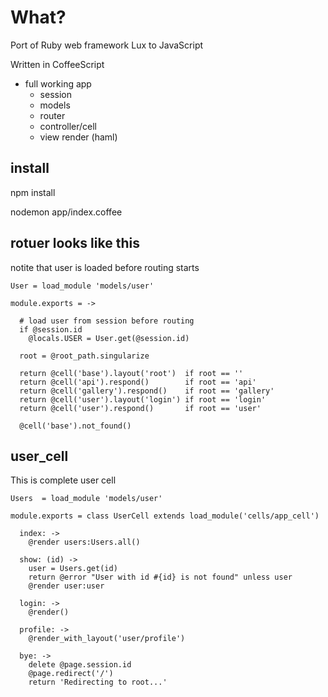 # What?

Port of Ruby web framework Lux to JavaScript

Written in CoffeeScript

* full working app
  * session
  * models
  * router
  * controller/cell
  * view render (haml)


## install

npm install

nodemon app/index.coffee



## rotuer looks like this

notite that user is loaded before routing starts

```
User = load_module 'models/user'

module.exports = ->

  # load user from session before routing
  if @session.id
    @locals.USER = User.get(@session.id)
  
  root = @root_path.singularize

  return @cell('base').layout('root')  if root == ''
  return @cell('api').respond()        if root == 'api'
  return @cell('gallery').respond()    if root == 'gallery'
  return @cell('user').layout('login') if root == 'login'
  return @cell('user').respond()       if root == 'user'

  @cell('base').not_found()

```


## user_cell

This is complete user cell

```
Users  = load_module 'models/user'

module.exports = class UserCell extends load_module('cells/app_cell')

  index: ->
    @render users:Users.all()

  show: (id) ->
    user = Users.get(id)
    return @error "User with id #{id} is not found" unless user
    @render user:user
  
  login: ->
    @render()

  profile: ->
    @render_with_layout('user/profile')

  bye: ->
    delete @page.session.id
    @page.redirect('/')
    return 'Redirecting to root...'
```